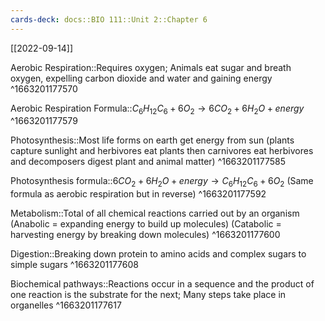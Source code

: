 ```yaml
---
cards-deck: docs::BIO 111::Unit 2::Chapter 6
---
```


[[2022-09-14]]

Aerobic Respiration::Requires oxygen; Animals eat sugar and breath oxygen, expelling carbon dioxide and water and gaining energy
^1663201177570

Aerobic Respiration Formula::$C_{6}H_{12}C_{6} + 6O_{2}\rightarrow 6CO_{2} + 6H_{2}O + energy$
^1663201177579

Photosynthesis::Most life forms on earth get energy from sun (plants capture sunlight and herbivores eat plants then carnivores eat herbivores and decomposers digest plant and animal matter)
^1663201177585

Photosynthesis formula::$6CO_{2} + 6H_{2}O + energy\rightarrow C_{6}H_{12}C_{6} + 6O_{2}$ (Same formula as aerobic respiration but in reverse)
^1663201177592

Metabolism::Total of all chemical reactions carried out by an organism (Anabolic = expanding energy to build up molecules) (Catabolic = harvesting energy by breaking down molecules)
^1663201177600

Digestion::Breaking down protein to amino acids and complex sugars to simple sugars
^1663201177608

Biochemical pathways::Reactions occur in a sequence and the product of one reaction is the substrate for the next; Many steps take place in organelles
^1663201177617
